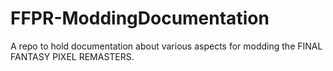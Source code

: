 # FFPR-ModdingDocumentation
A repo to hold documentation about various aspects for modding the FINAL FANTASY PIXEL REMASTERS.
